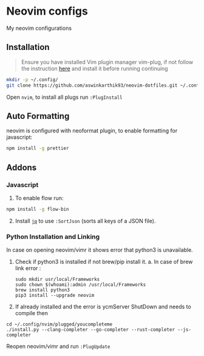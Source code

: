 # Neovim configs

My neovim configurations

## Installation

> Ensure you have installed Vim plugin manager vim-plug, if not follow the instruction [here](https://github.com/junegunn/vim-plug) and install it before running continuing

```sh
mkdir -p ~/.config/
git clone https://github.com/aswinkarthik93/neovim-dotfiles.git ~/.config/nvim
```

Open `nvim`, to install all plugs run `:PlugInstall`

## Auto Formatting

neovim is configured with neoformat plugin, to enable formatting for javascript:

```sh
npm install -g prettier
```

## Addons

### Javascript

1. To enable flow run:

```sh
npm install -g flow-bin
```

2. Install [`jq`](https://github.com/stedolan/jq) to use `:SortJson` (sorts all keys of a JSON file).

### Python Installation and Linking

In case on opening neovim/vimr it shows error that python3 is unavailable.
1. Check if python3 is installed if not brew/pip install it.
   a. In case of brew link error : 
    ```
    sudo mkdir usr/local/Frameworks
    sudo chown $(whoami):admin /usr/local/Frameworks
    brew install python3
    pip3 install --upgrade neovim
    ```
2. If already installed and the error is ycmServer ShutDown and needs to compile then
  ``` 
  cd ~/.config/nvim/plugged/youcompleteme
  ./install.py --clang-completer --go-completer --rust-completer --js-completer
  ```
  
Reopen neovim/vimr and run ```:PlugUpdate```  
